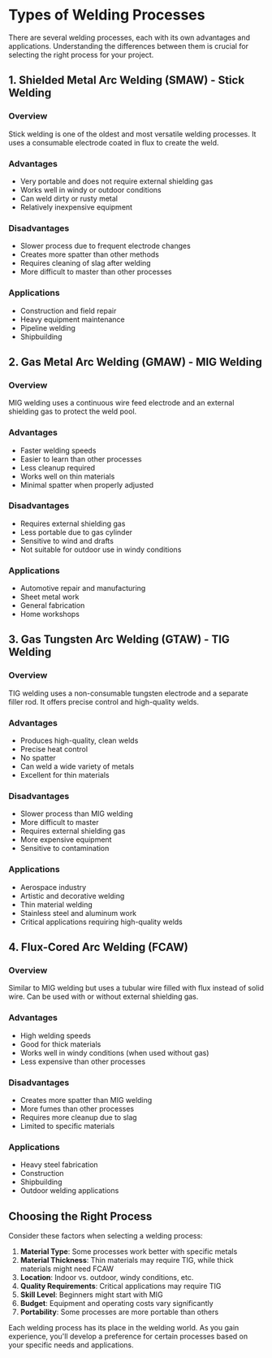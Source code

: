 # Types of Welding Processes

There are several welding processes, each with its own advantages and applications. Understanding the differences between them is crucial for selecting the right process for your project.

## 1. Shielded Metal Arc Welding (SMAW) - Stick Welding

### Overview
Stick welding is one of the oldest and most versatile welding processes. It uses a consumable electrode coated in flux to create the weld.

### Advantages
- Very portable and does not require external shielding gas
- Works well in windy or outdoor conditions
- Can weld dirty or rusty metal
- Relatively inexpensive equipment

### Disadvantages
- Slower process due to frequent electrode changes
- Creates more spatter than other methods
- Requires cleaning of slag after welding
- More difficult to master than other processes

### Applications
- Construction and field repair
- Heavy equipment maintenance
- Pipeline welding
- Shipbuilding

## 2. Gas Metal Arc Welding (GMAW) - MIG Welding

### Overview
MIG welding uses a continuous wire feed electrode and an external shielding gas to protect the weld pool.

### Advantages
- Faster welding speeds
- Easier to learn than other processes
- Less cleanup required
- Works well on thin materials
- Minimal spatter when properly adjusted

### Disadvantages
- Requires external shielding gas
- Less portable due to gas cylinder
- Sensitive to wind and drafts
- Not suitable for outdoor use in windy conditions

### Applications
- Automotive repair and manufacturing
- Sheet metal work
- General fabrication
- Home workshops

## 3. Gas Tungsten Arc Welding (GTAW) - TIG Welding

### Overview
TIG welding uses a non-consumable tungsten electrode and a separate filler rod. It offers precise control and high-quality welds.

### Advantages
- Produces high-quality, clean welds
- Precise heat control
- No spatter
- Can weld a wide variety of metals
- Excellent for thin materials

### Disadvantages
- Slower process than MIG welding
- More difficult to master
- Requires external shielding gas
- More expensive equipment
- Sensitive to contamination

### Applications
- Aerospace industry
- Artistic and decorative welding
- Thin material welding
- Stainless steel and aluminum work
- Critical applications requiring high-quality welds

## 4. Flux-Cored Arc Welding (FCAW)

### Overview
Similar to MIG welding but uses a tubular wire filled with flux instead of solid wire. Can be used with or without external shielding gas.

### Advantages
- High welding speeds
- Good for thick materials
- Works well in windy conditions (when used without gas)
- Less expensive than other processes

### Disadvantages
- Creates more spatter than MIG welding
- More fumes than other processes
- Requires more cleanup due to slag
- Limited to specific materials

### Applications
- Heavy steel fabrication
- Construction
- Shipbuilding
- Outdoor welding applications

## Choosing the Right Process

Consider these factors when selecting a welding process:

1. **Material Type**: Some processes work better with specific metals
2. **Material Thickness**: Thin materials may require TIG, while thick materials might need FCAW
3. **Location**: Indoor vs. outdoor, windy conditions, etc.
4. **Quality Requirements**: Critical applications may require TIG
5. **Skill Level**: Beginners might start with MIG
6. **Budget**: Equipment and operating costs vary significantly
7. **Portability**: Some processes are more portable than others

Each welding process has its place in the welding world. As you gain experience, you'll develop a preference for certain processes based on your specific needs and applications.